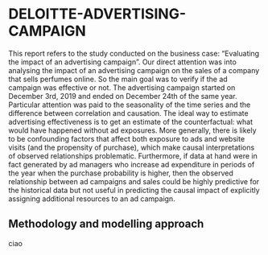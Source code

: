 # DELOITTE-ADVERTISING-CAMPAIGN
<p> This report refers to the study conducted on the business case: “Evaluating the impact of an advertising campaign”. Our direct attention was into analysing the impact of an advertising campaign on the sales of a company that sells perfumes online. So the main goal was to verify if the ad campaign was effective or not. The advertising campaign started on December 3rd, 2019 and ended on December 24th of the same year.
Particular attention was paid to the seasonality of the time series and the difference between correlation and causation.
The ideal way to estimate advertising effectiveness is to get an estimate of the counterfactual: what would have happened without ad exposures. More generally, there is likely to be confounding factors that affect both exposure to ads and website visits (and the propensity of purchase), which make causal interpretations of observed relationships problematic.
Furthermore, if data at hand were in fact generated by ad managers who increase ad expenditure in periods of the year when the purchase probability is higher, then the observed relationship between ad campaigns and sales could be highly predictive for the historical data but not useful in predicting the causal impact of explicitly assigning additional resources to an ad campaign.

  
 ## Methodology and modelling approach 
 <p> ciao
   
